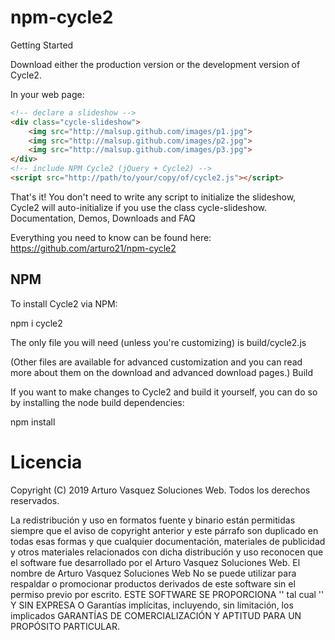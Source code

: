 # npm-cycle2
Getting Started

Download either the production version or the development version of Cycle2.

In your web page:

```html
<!-- declare a slideshow -->
<div class="cycle-slideshow">
    <img src="http://malsup.github.com/images/p1.jpg">
    <img src="http://malsup.github.com/images/p2.jpg">
    <img src="http://malsup.github.com/images/p3.jpg">
</div>
<!-- include NPM Cycle2 (jQuery + Cycle2) -->
<script src="http://path/to/your/copy/of/cycle2.js"></script>
```

That's it! You don't need to write any script to initialize the slideshow, Cycle2 will auto-initialize if you use the class cycle-slideshow.
Documentation, Demos, Downloads and FAQ

Everything you need to know can be found here: https://github.com/arturo21/npm-cycle2

## NPM

To install Cycle2 via NPM:

npm i cycle2

The only file you will need (unless you're customizing) is build/cycle2.js

(Other files are available for advanced customization and you can read more about them on the download and advanced download pages.)
Build

If you want to make changes to Cycle2 and build it yourself, you can do so by installing the node build dependencies:

npm install

# Licencia

  Copyright (C) 2019 Arturo Vasquez Soluciones Web.
  Todos los derechos reservados.

  La redistribución y uso en formatos fuente y binario están permitidas
  siempre que el aviso de copyright anterior y este párrafo son
  duplicado en todas esas formas y que cualquier documentación,
  materiales de publicidad y otros materiales relacionados con dicha
  distribución y uso reconocen que el software fue desarrollado
  por el Arturo Vasquez Soluciones Web. El nombre de
  Arturo Vasquez Soluciones Web No se puede utilizar para respaldar o promocionar productos derivados
  de este software sin el permiso previo por escrito.
  ESTE SOFTWARE SE PROPORCIONA '' tal cual '' Y SIN EXPRESA O
  Garantías implícitas, incluyendo, sin limitación, los implicados
  GARANTÍAS DE COMERCIALIZACIÓN Y APTITUD PARA UN PROPÓSITO PARTICULAR.